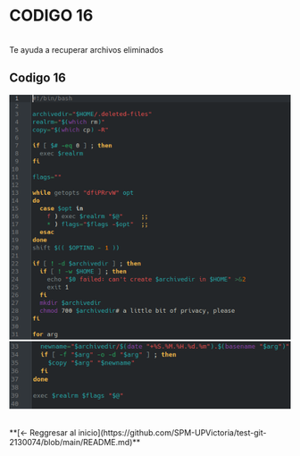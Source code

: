 # **CODIGO 16**
<br>
Te ayuda a recuperar archivos eliminados 
<br>

## Codigo 16  
![codigo16.png](codigo16.png)
![codigo16-1.png](codigo16-1.png)

<br>
**[<- Reggresar al inicio](https://github.com/SPM-UPVictoria/test-git-2130074/blob/main/README.md)**
